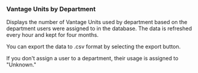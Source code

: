 ### Vantage Units by Department

Displays the number of Vantage Units used by department based on the department users were assigned to in the database. The data is refreshed every hour and kept for four months.

You can export the data to .csv format by selecting the export button.

If you don't assign a user to a department, their usage is assigned to "Unknown."

